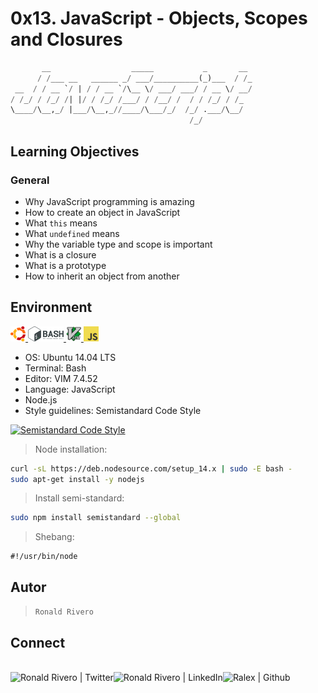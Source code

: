 # 0x13. JavaScript - Objects, Scopes and Closures

```sql
       __                  _____           _       __
      / /___ __   ______ _/ ___/__________(_)___  / /_
 __  / / __ `/ | / / __ `/\__ \/ ___/ ___/ / __ \/ __/
/ /_/ / /_/ /| |/ / /_/ /___/ / /__/ /  / / /_/ / /_
\____/\__,_/ |___/\__,_//____/\___/_/  /_/ .___/\__/
                                        /_/
```

## Learning Objectives

### General

* Why JavaScript programming is amazing
* How to create an object in JavaScript
* What ```this``` means
* What ```undefined``` means
* Why the variable type and scope is important
* What is a closure
* What is a prototype
* How to inherit an object from another

## Environment

<div>
<!-- Ubuntu --> <a href="https://ubuntu.com/" target="_blank"><img height="24px" src="https://raw.githubusercontent.com/ralexrivero/xelar_theme_profile/main/icons/ubuntu-icon.svg" alt="Ubuntu"> </a> <!-- GNU Bash --> <a href="https://www.vim.org/" target="_blank"><img height="24px" src="https://raw.githubusercontent.com/ralexrivero/xelar_theme_profile/main/icons/gnu-bash-logo.svg" alt="GNU Bash"> <!-- Vim --> <a href="https://www.vim.org/" target="_blank"><img height="24px" src="https://raw.githubusercontent.com/ralexrivero/xelar_theme_profile/main/icons/Vimlogo.svg" alt="Vim text editor"> </a> <!-- JavaScript --> <a href="https://www.javascript.com/" target="_blank"><img height="24px" src="https://raw.githubusercontent.com/ralexrivero/xelar_theme_profile/main/icons/logo-javascript.svg" alt="JavaScript" > </a>
</div>

* OS: Ubuntu 14.04 LTS
* Terminal: Bash
* Editor: VIM 7.4.52
* Language: JavaScript
* Node.js
* Style guidelines: Semistandard Code Style

<div>
<!-- semistandard --> <a href="https://github.com/standard/semistandard" target="_blank"><img height="24px" src="https://raw.githubusercontent.com/standard/semistandard/master/badge.svg" alt="Semistandard Code Style" > </a>
</div>

>Node installation:

```bash
curl -sL https://deb.nodesource.com/setup_14.x | sudo -E bash -
sudo apt-get install -y nodejs
```

> Install semi-standard:

```bash
sudo npm install semistandard --global
```

> Shebang:

```shellscript
#!/usr/bin/node
```

## Autor

>```Ronald Rivero```

## Connect

<br>
<div>
<!-- Twitter -->
<a href="https://twitter.com/ralex_uy" target="_blank"> <img align="left" alt="Ronald Rivero | Twitter" src="https://img.shields.io/twitter/follow/ralex_uy?style=social"/> </a>
<!-- Linkedin -->
<a href="https://www.linkedin.com/in/ronald-rivero/" target="_blank"> <img align="left" alt="Ronald Rivero | LinkedIn" src="https://img.shields.io/badge/LinkedIn-Follow-blue?style=social&logo=linkedin"/> </a>
<!-- Github -->
<a href="https://github.com/ralexrivero/" target="_blank"> <img align="left" src="https://img.shields.io/github/followers/ralexrivero?style=social" alt="Ralex | Github"> </a>
</br>
</div>
